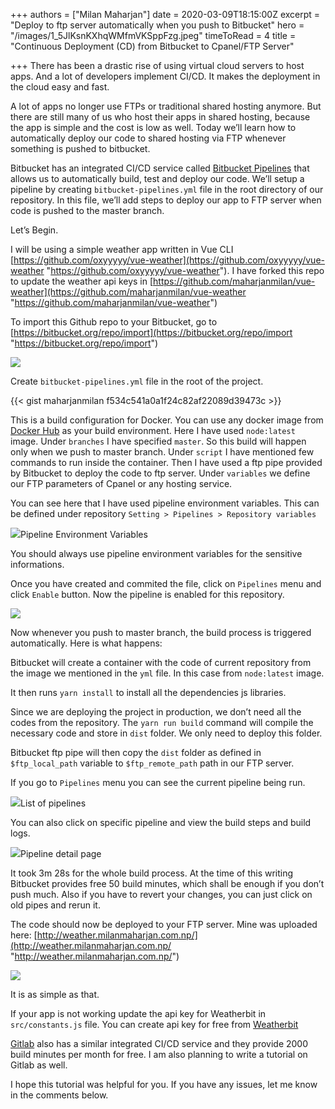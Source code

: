+++
authors = ["Milan Maharjan"]
date = 2020-03-09T18:15:00Z
excerpt = "Deploy to ftp server automatically when you push to Bitbucket"
hero = "/images/1_5JlKsnKXhqWMfmVKSppFzg.jpeg"
timeToRead = 4
title = "Continuous Deployment (CD) from Bitbucket to Cpanel/FTP Server"

+++
There has been a drastic rise of using virtual cloud servers to host apps. And a lot of developers implement CI/CD. It makes the deployment in the cloud easy and fast.

A lot of apps no longer use FTPs or traditional shared hosting anymore. But there are still many of us who host their apps in shared hosting, because the app is simple and the cost is low as well. Today we’ll learn how to automatically deploy our code to shared hosting via FTP whenever something is pushed to bitbucket.

Bitbucket has an integrated CI/CD service called [Bitbucket Pipelines](https://bitbucket.org/product/features/pipelines) that allows us to automatically build, test and deploy our code. We’ll setup a pipeline by creating `bitbucket-pipelines.yml` file in the root directory of our repository. In this file, we’ll add steps to deploy our app to FTP server when code is pushed to the master branch.

Let’s Begin.

I will be using a simple weather app written in Vue CLI [https://github.com/oxyyyyy/vue-weather](https://github.com/oxyyyyy/vue-weather "https://github.com/oxyyyyy/vue-weather"). I have forked this repo to update the weather api keys in [https://github.com/maharjanmilan/vue-weather](https://github.com/maharjanmilan/vue-weather "https://github.com/maharjanmilan/vue-weather")

To import this Github repo to your Bitbucket, go to [https://bitbucket.org/repo/import](https://bitbucket.org/repo/import "https://bitbucket.org/repo/import")

![](https://cdn-images-1.medium.com/max/1600/1*kSJtVHWDanHc8BDFswIGAA.png)

Create `bitbucket-pipelines.yml` file in the root of the project.

{{< gist maharjanmilan f534c541a0a1f24c82af22089d39473c >}}

This is a build configuration for Docker. You can use any docker image from [Docker Hub](https://hub.docker.com/) as your build environment. Here I have used `node:latest` image. Under `branches` I have specified `master`. So this build will happen only when we push to master branch. Under `script` I have mentioned few commands to run inside the container. Then I have used a ftp pipe provided by Bitbucket to deploy the code to ftp server. Under `variables` we define our FTP parameters of Cpanel or any hosting service.

You can see here that I have used pipeline environment variables. This can be defined under repository `Setting > Pipelines > Repository variables`

![](https://cdn-images-1.medium.com/max/1600/1*WfHAMeAjr1LAeaWynkG6aw.png)Pipeline Environment Variables

You should always use pipeline environment variables for the sensitive informations.

Once you have created and commited the file, click on `Pipelines` menu and click `Enable` button. Now the pipeline is enabled for this repository.

![](https://cdn-images-1.medium.com/max/1600/1*Lx0fApoCXNBrTwmJV1yacQ.png)

Now whenever you push to master branch, the build process is triggered automatically. Here is what happens:

Bitbucket will create a container with the code of current repository from the image we mentioned in the `yml` file. In this case from `node:latest` image.

It then runs `yarn install` to install all the dependencies js libraries.

Since we are deploying the project in production, we don’t need all the codes from the repository. The `yarn run build` command will compile the necessary code and store in `dist` folder. We only need to deploy this folder.

Bitbucket ftp pipe will then copy the `dist` folder as defined in `$ftp_local_path` variable to `$ftp_remote_path` path in our FTP server.

If you go to `Pipelines` menu you can see the current pipeline being run.

![](https://cdn-images-1.medium.com/max/1600/1*5vA1pdqLhXJm_f6JgAMm8A.png)List of pipelines

You can also click on specific pipeline and view the build steps and build logs.

![](https://cdn-images-1.medium.com/max/1600/1*wPmnZyvD6j6nV2qtGgFYWg.png)Pipeline detail page

It took 3m 28s for the whole build process. At the time of this writing Bitbucket provides free 50 build minutes, which shall be enough if you don’t push much. Also if you have to revert your changes, you can just click on old pipes and rerun it.

The code should now be deployed to your FTP server. Mine was uploaded here: [http://weather.milanmaharjan.com.np/](http://weather.milanmaharjan.com.np/ "http://weather.milanmaharjan.com.np/")

![](https://cdn-images-1.medium.com/max/1600/1*rRRs8CeZ_xKh7tHVRK-7-A.png)

It is as simple as that.

If your app is not working update the api key for Weatherbit in `src/constants.js` file. You can create api key for free from [Weatherbit](https://www.weatherbit.io/)

[Gitlab](https://about.gitlab.com/) also has a similar integrated CI/CD service and they provide 2000 build minutes per month for free. I am also planning to write a tutorial on Gitlab as well.

I hope this tutorial was helpful for you. If you have any issues, let me know in the comments below.